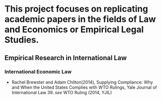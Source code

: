# This project focuses on replicating academic papers in the fields of Law and Economics or Empirical Legal Studies.
## Empirical Research in International Law
### International Economic Law
-  Rachel Brewster and Adam Chilton(2014), Supplying Compliance: Why and When the United States Complies with WTO Rulings, Yale Journal of International Law 39. *see* WTO Ruling (2014, YJIL)
